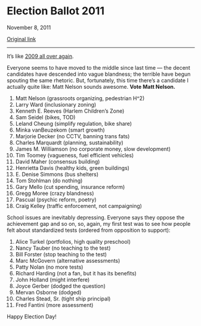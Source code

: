 Election Ballot 2011
====================

November 8, 2011

[Original link](http://www.aaronsw.com/weblog/election2011)

* * * * *

It’s like [2009 all over
again](http://www.aaronsw.com/weblog/election09).

Everyone seems to have moved to the middle since last time — the decent
candidates have descended into vague blandness; the terrible have begun
spouting the same rhetoric. But, fortunately, this time there’s a
candidate I actually quite like: Matt Nelson sounds awesome. **Vote Matt
Nelson.**

1.  Matt Nelson (grassroots organizing, pedestrian H\^2)
2.  Larry Ward (inclusionary zoning)
3.  Kenneth E. Reeves (Harlem Children’s Zone)
4.  Sam Seidel (bikes, TOD)
5.  Leland Cheung (simplify regulation, bike share)
6.  Minka vanBeuzekom (smart growth)
7.  Marjorie Decker (no CCTV, banning trans fats)
8.  Charles Marquardt (planning, sustainability)
9.  James M. Williamson (no corporate money, slow development)
10. Tim Toomey (vagueness, fuel efficient vehicles)
11. David Maher (consensus building)
12. Henrietta Davis (healthy kids, green buildings)
13. E. Denise Simmons (bus shelters)
14. Tom Stohlman (do nothing)
15. Gary Mello (cut spending, insurance reform)
16. Gregg Moree (crazy blandness)
17. Pascual (psychic reform, poetry)
18. Craig Kelley (traffic enforcement, not campaigning)

School issues are inevitably depressing. Everyone says they oppose the
achievement gap and so on, so, again, my first test was to see how
people felt about standardized tests (ordered from opposition to
support):

1.  Alice Turkel (portfolios, high quality preschool)
2.  Nancy Tauber (no teaching to the test)
3.  Bill Forster (stop teaching to the test)
4.  Marc McGovern (alternative assessments)
5.  Patty Nolan (no more tests)
6.  Richard Harding (not a fan, but it has its benefits)
7.  John Holland (might interfere)
8.  Joyce Gerber (dodged the question)
9.  Mervan Osborne (dodged)
10. Charles Stead, Sr. (tight ship principal)
11. Fred Fantini (more assessment)

Happy Election Day!
